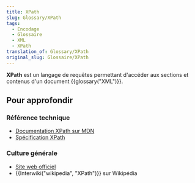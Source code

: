 ```yaml
---
title: XPath
slug: Glossary/XPath
tags:
  - Encodage
  - Glossaire
  - XML
  - XPath
translation_of: Glossary/XPath
original_slug: Glossaire/XPath
---
```

**XPath** est un langage de requêtes permettant d'accéder aux sections et contenus d'un document {{glossary("XML")}}.

## Pour approfondir

### Référence technique

- [Documentation XPath sur MDN](/fr/docs/XPath)
- [Spécification XPath](http://www.w3.org/TR/xpath-30/)

### Culture générale

- [Site web officiel](http://www.w3.org/standards/techs/xpath#w3c_all)
- {{Interwiki("wikipedia", "XPath")}} sur Wikipédia
